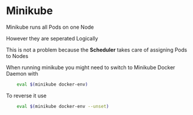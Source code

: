 # Minikube

Minikube runs all Pods on one Node

However they are seperated Logically

This is not a problem because the **Scheduler** takes care of assigning Pods to Nodes

When running minikube you might need to switch to Minikube Docker Daemon with
```bash
    eval $(minikube docker-env)
```
To reverse it use
```bash
    eval $(minikube docker-env --unset)
```